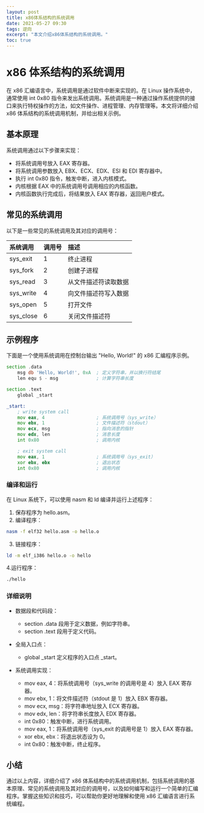 ```yaml
---
layout: post
title: x86体系结构的系统调用
date: 2021-05-27 09:30
tags: 逆向
excerpt: "本文介绍x86体系结构的系统调用。"
toc: true
---	
```


# x86 体系结构的系统调用

在 x86 汇编语言中，系统调用是通过软件中断来实现的。在 Linux 操作系统中，通常使用 int 0x80 指令来发出系统调用。系统调用是一种通过操作系统提供的接口来执行特权操作的方法，如文件操作、进程管理、内存管理等。本文将详细介绍 x86 体系结构的系统调用机制，并给出相关示例。

## 基本原理

系统调用通过以下步骤来实现：

- 将系统调用号放入 EAX 寄存器。
- 将系统调用参数放入 EBX、ECX、EDX、ESI 和 EDI 寄存器中。
- 执行 int 0x80 指令，触发中断，进入内核模式。
- 内核根据 EAX 中的系统调用号调用相应的内核函数。
- 内核函数执行完成后，将结果放入 EAX 寄存器，返回用户模式。

## 常见的系统调用

以下是一些常见的系统调用及其对应的调用号：

| 系统调用 | 调用号 | 描述 |
| :--- | :--- | :--- |
| sys_exit	| 1	| 终止进程 |
| sys_fork	| 2	| 创建子进程 |
| sys_read	| 3	| 从文件描述符读取数据 |
| sys_write	| 4	| 向文件描述符写入数据 |
| sys_open	| 5	| 打开文件 |
| sys_close	| 6	| 关闭文件描述符 |

## 示例程序

下面是一个使用系统调用在控制台输出 "Hello, World!" 的 x86 汇编程序示例。

```asm
section .data
    msg db 'Hello, World!', 0xA  ; 定义字符串，并以换行符结尾
    len equ $ - msg              ; 计算字符串长度

section .text
    global _start

_start:
    ; write system call
    mov eax, 4                   ; 系统调用号（sys_write）
    mov ebx, 1                   ; 文件描述符（stdout）
    mov ecx, msg                 ; 指向消息的指针
    mov edx, len                 ; 消息长度
    int 0x80                     ; 调用内核

    ; exit system call
    mov eax, 1                   ; 系统调用号（sys_exit）
    xor ebx, ebx                 ; 退出状态
    int 0x80                     ; 调用内核
```

### 编译和运行

在 Linux 系统下，可以使用 nasm 和 ld 编译并运行上述程序：

1. 保存程序为 hello.asm。
2. 编译程序：

```sh
nasm -f elf32 hello.asm -o hello.o
```

3. 链接程序：

```sh
ld -m elf_i386 hello.o -o hello
```

4.运行程序：

```sh
./hello
```

### 详细说明

* 数据段和代码段：

	- section .data 段用于定义数据，例如字符串。
	- section .text 段用于定义代码。
* 全局入口点：

	- global _start 定义程序的入口点 _start。

* 系统调用实现：

	- mov eax, 4：将系统调用号（sys_write 的调用号是 4）放入 EAX 寄存器。
	- mov ebx, 1：将文件描述符（stdout 是 1）放入 EBX 寄存器。
	- mov ecx, msg：将字符串地址放入 ECX 寄存器。
	- mov edx, len：将字符串长度放入 EDX 寄存器。
	- int 0x80：触发中断，进行系统调用。
	- mov eax, 1：将系统调用号（sys_exit 的调用号是 1）放入 EAX 寄存器。
	- xor ebx, ebx：将退出状态设为 0。
	- int 0x80：触发中断，终止程序。

## 小结

通过以上内容，详细介绍了 x86 体系结构中的系统调用机制，包括系统调用的基本原理、常见的系统调用及其对应的调用号，以及如何编写和运行一个简单的汇编程序。掌握这些知识和技巧，可以帮助你更好地理解和使用 x86 汇编语言进行系统编程。
